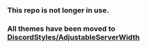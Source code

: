 ### This repo is not longer in use.
### All themes have been moved to [DiscordStyles/AdjustableServerWidth](https://github.com/DiscordStyles/AdjustableServerWidth)
